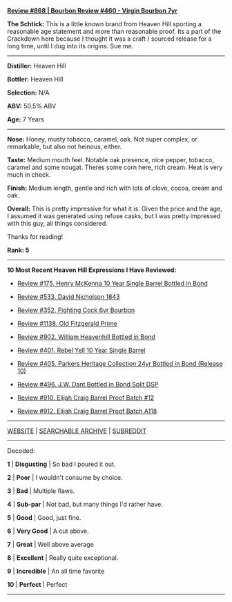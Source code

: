 
[**Review #868 | Bourbon Review #460 - Virgin Bourbon 7yr**]( https://t8ke.review/review-868-virgin-bourbon-7yr/)

**The Schtick:**  This is a little known brand from Heaven Hill sporting a reasonable age statement and more than reasonable proof. Its a part of the Crackdown here because I thought it was a craft / sourced release for a long time, until I dug into its origins. Sue me. 

-----

**Distiller:** Heaven Hill

**Bottler:** Heaven Hill

**Selection:** N/A

**ABV:** 50.5% ABV

**Age:** 7 Years 

-----

**Nose:**  Honey, musty tobacco, caramel, oak. Not super complex, or remarkable, but also not heinous, either.  

**Taste:** Medium mouth feel. Notable oak presence, nice pepper, tobacco, caramel and some nougat. Theres some corn here, rich cream. Heat is very much in check. 

**Finish:** Medium length, gentle and rich with lots of clove, cocoa, cream and oak. 

**Overall:** This is pretty impressive for what it is. Given the price and the age, I assumed it was generated using refuse casks, but I was pretty impressed with this guy, all things considered.

Thanks for reading!

**Rank: 5**

----- 

**10 Most Recent Heaven Hill Expressions I Have Reviewed:** 

- [Review #175. Henry McKenna 10 Year Single Barrel Bottled in Bond]( https://t8ke.review/review-175-henry-mckenna-10yr-bottled-in-bond-re-review/) 

- [Review #533. David Nicholson 1843]( https://t8ke.review/review-533-david-nicholson-1843/) 

- [Review #352. Fighting Cock 6yr Bourbon]( https://t8ke.review/review-352-fighting-cock-6yr/) 

- [Review #1138. Old Fitzgerald Prime]( https://t8ke.review/review-1138-old-fitzgerald-prime/) 

- [Review #902. William Heavenhill Bottled in Bond]( https://t8ke.review/review-902-william-heavenhill-bottled-in-bond/) 

- [Review #401. Rebel Yell 10 Year Single Barrel]( https://t8ke.review/review-401-rebel-yell-single-barrel-10yr/) 

- [Review #405. Parkers Heritage Collection 24yr Bottled in Bond (Release 10)]( https://t8ke.review/review-405-parkers-heritage-collection-10-24yr-bottled-in-bond/) 

- [Review #496. J.W. Dant Bottled in Bond Split DSP]( https://t8ke.review/review-496-jw-dant-split-dsp-131/) 

- [Review #910. Elijah Craig Barrel Proof Batch #12]( https://t8ke.review/review-910-elijah-craig-barrel-proof-batch-12/) 

- [Review #912. Elijah Craig Barrel Proof Batch A118]( https://t8ke.review/review-912-elijah-craig-barrel-proof-batch-a118/) 

-----

[WEBSITE](https://t8ke.review) | [SEARCHABLE ARCHIVE](https://t8ke.review/review-archive/) | [SUBREDDIT](https://reddit.com/r/t8kereviews)

-----

Decoded:

**1** | **Disgusting** | So bad I poured it out.

**2** | **Poor** | I wouldn't consume by choice.

**3** | **Bad** | Multiple flaws.

**4** | **Sub-par** | Not bad, but many things I'd rather have.

**5** | **Good** | Good, just fine.

**6** | **Very Good** | A cut above.

**7** | **Great** | Well above average

**8** | **Excellent** | Really quite exceptional.

**9** | **Incredible** | An all time favorite

**10** | **Perfect** | Perfect

----

